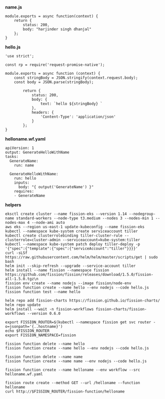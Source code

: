 
**name.js**

    module.exports = async function(context) {
        return {
            status: 200,
            body: "harjinder singh dhanjal"
        };
    }
**hello.js**

    'use strict';
    
    const rp = require('request-promise-native');
    
    module.exports = async function (context) {
        const stringBody = JSON.stringify(context.request.body);
        const body = JSON.parse(stringBody);
    
            return {
                status: 200,
                body: {
                    text: `hello ${stringBody} `
                },
                headers: {
                    'Content-Type': 'application/json'
                }
            };
    }

**helloname.wf.yaml**

    apiVersion: 1
    output: GenerateHelloWithName
    tasks:
      GenerateName:
        run: name
    
      GenerateHelloWithName:
        run: hello
        inputs:
          body: "{ output('GenerateName') }"
        requires:
        - GenerateName

**helpers**

    eksctl create cluster --name fission-eks --version 1.14 --nodegroup-name standard-workers --node-type t3.medium --nodes 3 --nodes-min 1 --nodes-max 4 --node-ami auto
    aws eks --region us-east-1 update-kubeconfig --name fission-eks
    kubectl --namespace kube-system create serviceaccount tiller
    kubectl create clusterrolebinding tiller-cluster-rule --clusterrole=cluster-admin --serviceaccount=kube-system:tiller
    kubectl --namespace kube-system patch deploy tiller-deploy -p '{"spec":{"template":{"spec":{"serviceAccount":"tiller"}}}}'
    curl -sLSf https://raw.githubusercontent.com/helm/helm/master/scripts/get | sudo bash
    helm init --skip-refresh --upgrade --service-account tiller
    helm install --name fission --namespace fission https://github.com/fission/fission/releases/download/1.5.0/fission-all-1.5.0.tgz\n
    fission env create --name nodejs --image fission/node-env
    fission function create --name hello --env nodejs --code hello.js
    fission function test --name hello
    
    helm repo add fission-charts https://fission.github.io/fission-charts/
    helm repo update
    helm install --wait -n fission-workflows fission-charts/fission-workflows --version 0.6.0
    
    export FISSION_ROUTER=$(kubectl --namespace fission get svc router -o=jsonpath='{..hostname}')
    echo $FISSION_ROUTER
    export FISSION_NAMESPACE=fission
    
    fission function delete --name hello
    fission function create --name hello --env nodejs --code hello.js
    
    fission function delete --name name
    fission function create --name name --env nodejs --code hello.js
    
    fission function create --name helloname --env workflow --src helloname.wf.yaml
    
    fission route create --method GET --url /helloname --function helloname
    curl http://$FISSION_ROUTER/fission-function/helloname

